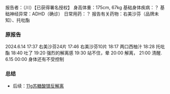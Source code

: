 ﻿报告者：（川）【已获得署名授权】
身高体重：175cm, 67kg
基础身体疾病：？
基础神经异常：ADHD（确诊）
日常用药：？
报告有关药物：右美沙芬（品牌未知）、托吡酯

### 原报告
2024.6.14
17:37 右美沙芬24片
17:46 右美沙芬10片
18:17 两口西柚汁
18:28 托吡酯
18:40 吐了
19:20 强烈的解离感
19:30 站不住，晕
20:00 解离，
21:00 清醒.
6.15 00:00 身体还有不受控制

### 总结
- 后续：[11g苏糖酸镁反解离](https://overspeed.wiki/report/RP019/)

